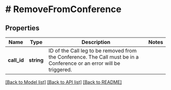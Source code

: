 # # RemoveFromConference

## Properties

Name | Type | Description | Notes
------------ | ------------- | ------------- | -------------
**call_id** | **string** | ID of the Call leg to be removed from the Conference. The Call must be in a Conference or an error will be triggered. | 

[[Back to Model list]](../../README.md#documentation-for-models) [[Back to API list]](../../README.md#documentation-for-api-endpoints) [[Back to README]](../../README.md)


